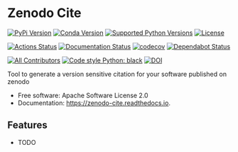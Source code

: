 # Zenodo Cite

[![PyPi Version](https://img.shields.io/pypi/v/zenodo_cite.svg)](https://pypi.org/project/zenodo-cite/)
[![Conda Version](https://img.shields.io/conda/vn/conda-forge/zenodo-cite.svg)](https://anaconda.org/conda-forge/zenodo-cite)
[![Supported Python Versions](https://img.shields.io/pypi/pyversions/zenodo_cite.svg)](https://pypi.org/project/zenodo-cite/)
[![License](https://img.shields.io/badge/License-Apache%202.0-blue.svg)](https://opensource.org/licenses/Apache-2.0)

[![Actions Status](https://github.com/s-weigand/zenodo-cite/workflows/Tests/badge.svg)](https://github.com/s-weigand/zenodo-cite/actions)
[![Documentation Status](https://readthedocs.org/projects/zenodo-cite/badge/?version=latest)](https://zenodo-cite.readthedocs.io/en/latest/?badge=latest)
[![codecov](https://codecov.io/gh/s-weigand/zenodo-cite/branch/master/graph/badge.svg)](https://codecov.io/gh/s-weigand/zenodo-cite)
[![Dependabot Status](https://api.dependabot.com/badges/status?host=github&repo=s-weigand/zenodo-cite)](https://dependabot.com)

[![All Contributors](https://img.shields.io/github/all-contributors/s-weigand/zenodo-cite)](#contributors)
[![Code style Python: black](https://img.shields.io/badge/code%20style-black-000000.svg)](https://github.com/psf/black)
[![DOI](https://zenodo.org/badge/286836411.svg)](https://zenodo.org/badge/latestdoi/286836411)

Tool to generate a version sensitive citation for your software published on zenodo

- Free software: Apache Software License 2.0
- Documentation: https://zenodo-cite.readthedocs.io.

## Features

- TODO
